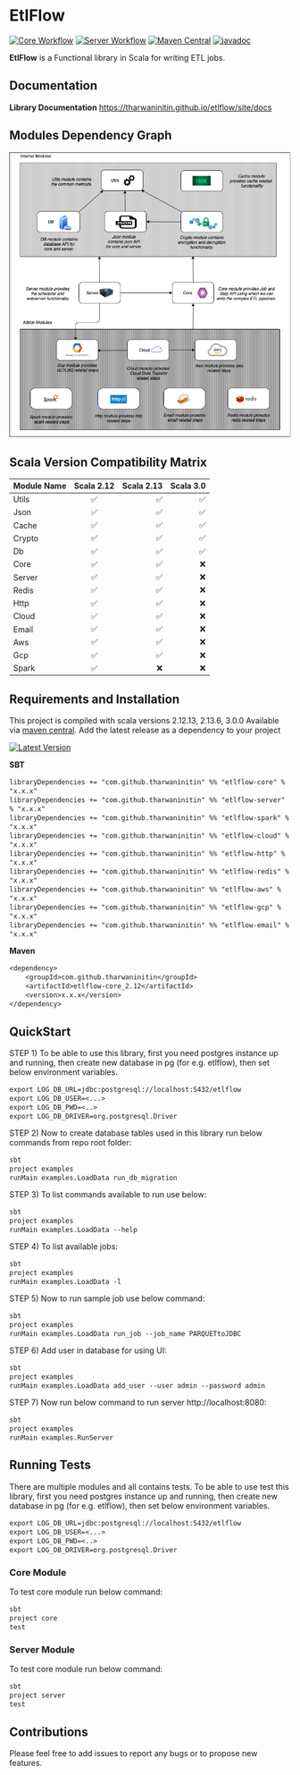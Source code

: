 EtlFlow
====

[![Core Workflow](https://github.com/tharwaninitin/etlflow/actions/workflows/core.yml/badge.svg)](https://github.com/tharwaninitin/etlflow/actions/workflows/core.yml)
[![Server Workflow](https://github.com/tharwaninitin/etlflow/actions/workflows/server.yml/badge.svg)](https://github.com/tharwaninitin/etlflow/actions/workflows/server.yml)
[![Maven Central](https://maven-badges.herokuapp.com/maven-central/com.github.tharwaninitin/etlflow-core_2.12/badge.svg)](https://mvnrepository.com/artifact/com.github.tharwaninitin/etlflow-core)
[![javadoc](https://javadoc.io/badge2/com.github.tharwaninitin/etlflow-core_2.12/javadoc.svg)](https://javadoc.io/doc/com.github.tharwaninitin/etlflow-core_2.12)

**EtlFlow** is a Functional library in Scala for writing ETL jobs.

## Documentation

__Library Documentation__  https://tharwaninitin.github.io/etlflow/site/docs

[comment]: <> (__Scala Test Coverage Report__  https://tharwaninitin.github.io/etlflow/testcovrep/)

## Modules Dependency Graph

![Example](moduleDep.png)

## Scala Version Compatibility Matrix

| Module Name        | Scala 2.12           | Scala 2.13  | Scala 3.0  | 
| -------------------|:--------------------:| -----------:| ----------:|
| Utils              | ✅                   | ✅          | ✅          |
| Json               | ✅                   | ✅          | ✅          |
| Cache              | ✅                   | ✅          | ✅          |
| Crypto             | ✅                   | ✅          | ✅          |
| Db                 | ✅                   | ✅          | ✅          |
| Core               | ✅                   | ✅          | ❌          |
| Server             | ✅                   | ✅          | ❌          |
| Redis              | ✅                   | ✅          | ❌          |
| Http               | ✅                   | ✅          | ❌          |
| Cloud              | ✅                   | ✅          | ❌          |
| Email              | ✅                   | ✅          | ❌          |
| Aws                | ✅                   | ✅          | ❌          |
| Gcp                | ✅                   | ✅          | ❌          |
| Spark              | ✅                   | ❌          | ❌          |


## Requirements and Installation
This project is compiled with scala versions 2.12.13, 2.13.6, 3.0.0
Available via [maven central](https://mvnrepository.com/artifact/com.github.tharwaninitin/etlflow-core).
Add the latest release as a dependency to your project

[![Latest Version](https://maven-badges.herokuapp.com/maven-central/com.github.tharwaninitin/etlflow-core_2.12/badge.svg)](https://mvnrepository.com/artifact/com.github.tharwaninitin/etlflow-core)

__SBT__
```
libraryDependencies += "com.github.tharwaninitin" %% "etlflow-core" % "x.x.x"
libraryDependencies += "com.github.tharwaninitin" %% "etlflow-server" % "x.x.x"
libraryDependencies += "com.github.tharwaninitin" %% "etlflow-spark" % "x.x.x"
libraryDependencies += "com.github.tharwaninitin" %% "etlflow-cloud" % "x.x.x"
libraryDependencies += "com.github.tharwaninitin" %% "etlflow-http" % "x.x.x"
libraryDependencies += "com.github.tharwaninitin" %% "etlflow-redis" % "x.x.x"
libraryDependencies += "com.github.tharwaninitin" %% "etlflow-aws" % "x.x.x"
libraryDependencies += "com.github.tharwaninitin" %% "etlflow-gcp" % "x.x.x"
libraryDependencies += "com.github.tharwaninitin" %% "etlflow-email" % "x.x.x"

```
__Maven__
```
<dependency>
    <groupId>com.github.tharwaninitin</groupId>
    <artifactId>etlflow-core_2.12</artifactId>
    <version>x.x.x</version>
</dependency>
```

## QuickStart
STEP 1) To be able to use this library, first you need postgres instance up and running, then create new database in pg (for e.g. etlflow), then set below environment variables.
 ```shell
 export LOG_DB_URL=jdbc:postgresql://localhost:5432/etlflow
 export LOG_DB_USER=<...>
 export LOG_DB_PWD=<..>
 export LOG_DB_DRIVER=org.postgresql.Driver
```

STEP 2) Now to create database tables used in this library run below commands from repo root folder:
```shell
sbt
project examples
runMain examples.LoadData run_db_migration
```

STEP 3) To list commands available to run use below:
```shell
sbt
project examples
runMain examples.LoadData --help
```

STEP 4) To list available jobs:
```shell
sbt
project examples
runMain examples.LoadData -l
```

STEP 5) Now to run sample job use below command:
```shell
sbt
project examples
runMain examples.LoadData run_job --job_name PARQUETtoJDBC
```

STEP 6) Add user in database for using UI:
```shell
sbt
project examples
runMain examples.LoadData add_user --user admin --password admin
```

STEP 7) Now run below command to run server http://localhost:8080:
```shell
sbt
project examples
runMain examples.RunServer 
```

## Running Tests
There are multiple modules and all contains tests. To be able to use test this library, first you need postgres instance up and running, then create new database in pg (for e.g. etlflow), then set below environment variables.
 ```shell
 export LOG_DB_URL=jdbc:postgresql://localhost:5432/etlflow
 export LOG_DB_USER=<...>
 export LOG_DB_PWD=<..>
 export LOG_DB_DRIVER=org.postgresql.Driver
```
### Core Module
To test core module run below command:
```shell
sbt
project core
test
```
### Server Module
To test core module run below command:
```shell
sbt
project server
test
```


## Contributions
Please feel free to add issues to report any bugs or to propose new features.
